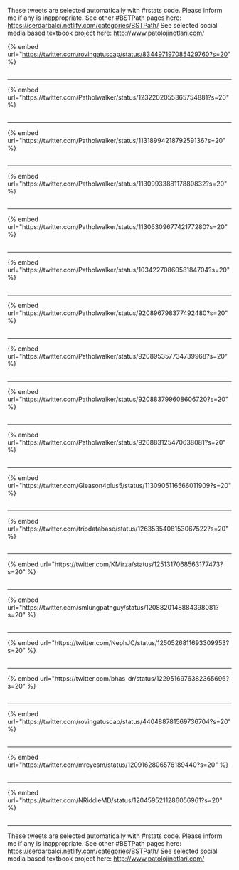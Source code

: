 

These tweets are selected automatically with #rstats code. Please inform me if any is inappropriate.
See other #BSTPath pages here: https://serdarbalci.netlify.com/categories/BSTPath/ 
See selected social media based textbook project here: http://www.patolojinotlari.com/

{% embed url="https://twitter.com/rovingatuscap/status/834497197085429760?s=20" %}<br>
<br>
<hr>
{% embed url="https://twitter.com/Patholwalker/status/1232202055365754881?s=20" %}<br>
<br>
<hr>
{% embed url="https://twitter.com/Patholwalker/status/1131899421879259136?s=20" %}<br>
<br>
<hr>
{% embed url="https://twitter.com/Patholwalker/status/1130993388117880832?s=20" %}<br>
<br>
<hr>
{% embed url="https://twitter.com/Patholwalker/status/1130630967742177280?s=20" %}<br>
<br>
<hr>
{% embed url="https://twitter.com/Patholwalker/status/1034227086058184704?s=20" %}<br>
<br>
<hr>
{% embed url="https://twitter.com/Patholwalker/status/920896798377492480?s=20" %}<br>
<br>
<hr>
{% embed url="https://twitter.com/Patholwalker/status/920895357734739968?s=20" %}<br>
<br>
<hr>
{% embed url="https://twitter.com/Patholwalker/status/920883799608606720?s=20" %}<br>
<br>
<hr>
{% embed url="https://twitter.com/Patholwalker/status/920883125470638081?s=20" %}<br>
<br>
<hr>
{% embed url="https://twitter.com/Gleason4plus5/status/1130905116566011909?s=20" %}<br>
<br>
<hr>
{% embed url="https://twitter.com/tripdatabase/status/1263535408153067522?s=20" %}<br>
<br>
<hr>
{% embed url="https://twitter.com/KMirza/status/1251317068563177473?s=20" %}<br>
<br>
<hr>
{% embed url="https://twitter.com/smlungpathguy/status/1208820148884398081?s=20" %}<br>
<br>
<hr>
{% embed url="https://twitter.com/NephJC/status/1250526811693309953?s=20" %}<br>
<br>
<hr>
{% embed url="https://twitter.com/bhas_dr/status/1229516976382365696?s=20" %}<br>
<br>
<hr>
{% embed url="https://twitter.com/rovingatuscap/status/440488781569736704?s=20" %}<br>
<br>
<hr>
{% embed url="https://twitter.com/mreyesm/status/1209162806576189440?s=20" %}<br>
<br>
<hr>
{% embed url="https://twitter.com/NRiddleMD/status/1204595211286056961?s=20" %}<br>
<br>
<hr>


These tweets are selected automatically with #rstats code. Please inform me if any is inappropriate.
See other #BSTPath pages here: https://serdarbalci.netlify.com/categories/BSTPath/ 
See selected social media based textbook project here: http://www.patolojinotlari.com/
